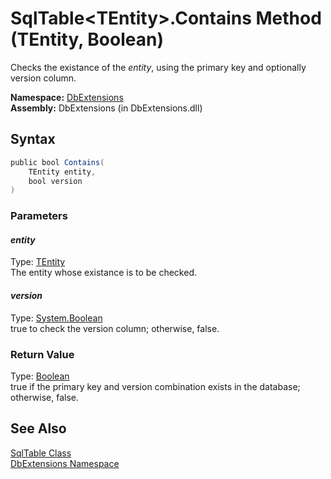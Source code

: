 SqlTable&lt;TEntity>.Contains Method (TEntity, Boolean)
=======================================================
Checks the existance of the *entity*, using the primary key and optionally version column.

**Namespace:** [DbExtensions][1]  
**Assembly:** DbExtensions (in DbExtensions.dll)

Syntax
------

```csharp
public bool Contains(
	TEntity entity,
	bool version
)
```

### Parameters

#### *entity*
Type: [TEntity][2]  
The entity whose existance is to be checked.

#### *version*
Type: [System.Boolean][3]  
true to check the version column; otherwise, false.

### Return Value
Type: [Boolean][3]  
true if the primary key and version combination exists in the database; otherwise, false.

See Also
--------
[SqlTable<TEntity> Class][2]  
[DbExtensions Namespace][1]  

[1]: ../README.md
[2]: README.md
[3]: http://msdn.microsoft.com/en-us/library/a28wyd50
